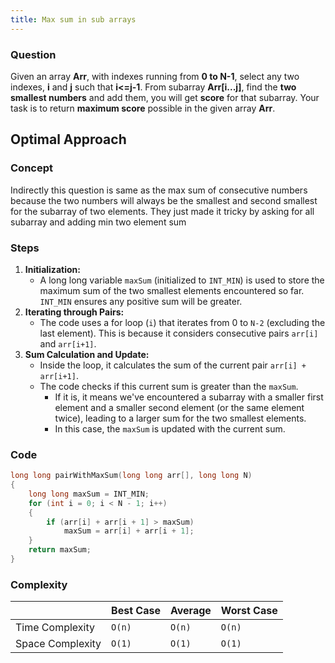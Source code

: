 ```yaml
---
title: Max sum in sub arrays
---
```


### Question

Given an array **Arr**, with indexes running from **0 to N-1**, select any two indexes, **i** and **j** such that **i<=j-1**. From subarray **Arr\[i...j]**, find the **two smallest numbers** and add them, you will get **score** for that subarray. Your task is to return **maximum score** possible in the given array **Arr**.

## Optimal Approach

### Concept

Indirectly this question is same as the max sum of consecutive numbers because the two numbers will always be the smallest and second smallest for the subarray of two elements. They just made it tricky by asking for all subarray and adding min two element sum

### Steps

1. **Initialization:**
   - A long long variable `maxSum` (initialized to `INT_MIN`) is used to store the maximum sum of the two smallest elements encountered so far. `INT_MIN` ensures any positive sum will be greater.
2. **Iterating through Pairs:**
   - The code uses a for loop (`i`) that iterates from 0 to `N-2` (excluding the last element). This is because it considers consecutive pairs `arr[i]` and `arr[i+1]`.
3. **Sum Calculation and Update:**
   - Inside the loop, it calculates the sum of the current pair `arr[i] + arr[i+1]`.
   - The code checks if this current sum is greater than the `maxSum`.
     - If it is, it means we've encountered a subarray with a smaller first element and a smaller second element (or the same element twice), leading to a larger sum for the two smallest elements.
     - In this case, the `maxSum` is updated with the current sum.

### Code

```cpp [Print Max Sum]
long long pairWithMaxSum(long long arr[], long long N)
{
	long long maxSum = INT_MIN;
	for (int i = 0; i < N - 1; i++)
	{
		if (arr[i] + arr[i + 1] > maxSum)
			maxSum = arr[i] + arr[i + 1];
	}
	return maxSum;
}
```

### Complexity

|                  | Best Case | Average | Worst Case |
| ---------------- | --------- | ------- | ---------- |
| Time Complexity  | `O(n)`    | `O(n)`  | `O(n)`     |
| Space Complexity | `O(1)`    | `O(1)`  | `O(1)`     |
